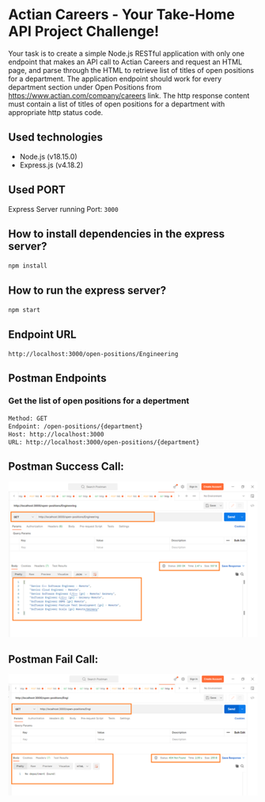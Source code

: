 # Actian Careers - Your Take-Home API Project Challenge!
Your task is to create a simple Node.js RESTful application with only one endpoint that 
makes an API call to Actian Careers and request an HTML page, and parse through the HTML 
to retrieve list of titles of open positions for a department.
The application endpoint should work for every department section under Open Positions
from https://www.actian.com/company/careers link. 
The http response content must contain a list of titles of open positions for a department 
with appropriate http status code.

## Used technologies
- Node.js (v18.15.0)
- Express.js (v4.18.2)

## Used PORT
Express Server running Port: ```3000```

## How to install dependencies in the express server?
`npm install`

## How to run the express server?
`npm start`


## Endpoint URL
`http://localhost:3000/open-positions/Engineering`


## Postman Endpoints

### Get the list of open positions for a depertment
```
Method: GET
Endpoint: /open-positions/{department}
Host: http://localhost:3000
URL: http://localhost:3000/open-positions/{department}
```

## Postman Success Call:
![success message](./success.png)

## Postman Fail Call:
![fail message](./fail.png)


